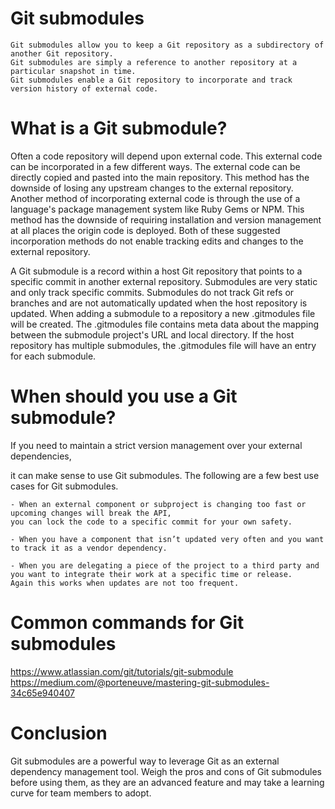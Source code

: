 # Git submodules
~~~
Git submodules allow you to keep a Git repository as a subdirectory of another Git repository. 
Git submodules are simply a reference to another repository at a particular snapshot in time. 
Git submodules enable a Git repository to incorporate and track version history of external code.
~~~
# What is a Git submodule?

Often a code repository will depend upon external code. This external code can be incorporated in a few different ways. The external code can be directly copied and pasted into the main repository. This method has the downside of losing any upstream changes to the external repository. Another method of incorporating external code is through the use of a language's package management system like Ruby Gems or NPM. This method has the downside of requiring installation and version management at all places the origin code is deployed. Both of these suggested incorporation methods do not enable tracking edits and changes to the external repository.

A Git submodule is a record within a host Git repository that points to a specific commit in another external repository. Submodules are very static and only track specific commits. Submodules do not track Git refs or branches and are not automatically updated when the host repository is updated. When adding a submodule to a repository a new .gitmodules file will be created. The .gitmodules file contains meta data about the mapping between the submodule project's URL and local directory. If the host repository has multiple submodules, the .gitmodules file will have an entry  for each submodule.

# When should you use a Git submodule?

If you need to maintain a strict version management over your external dependencies,  

it can make sense to use Git submodules. The following are a few best use cases for Git submodules.

~~~
- When an external component or subproject is changing too fast or upcoming changes will break the API,
you can lock the code to a specific commit for your own safety.

- When you have a component that isn’t updated very often and you want to track it as a vendor dependency.

- When you are delegating a piece of the project to a third party and you want to integrate their work at a specific time or release.
Again this works when updates are not too frequent.
~~~


# Common commands for Git submodules

https://www.atlassian.com/git/tutorials/git-submodule
https://medium.com/@porteneuve/mastering-git-submodules-34c65e940407

# Conclusion

Git submodules are a powerful way to leverage Git as an external dependency management tool. 
Weigh the pros and cons of Git submodules before using them, as they are an advanced feature and may take a learning curve for team members to adopt.
